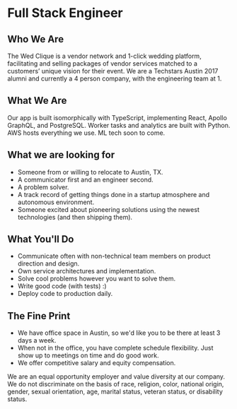 # Full Stack Engineer

## Who We Are
The Wed Clique is a vendor network and 1-click wedding platform, facilitating and selling packages of vendor services matched to a customers’ unique vision for their event. We are a Techstars Austin 2017 alumni and currently a 4 person company, with the engineering team at 1.

## What We Are
Our app is built isomorphically with TypeScript, implementing React, Apollo GraphQL, and PostgreSQL. Worker tasks and analytics are built with Python. AWS hosts everything we use. ML tech soon to come.

## What we are looking for
- Someone from or willing to relocate to Austin, TX.
- A communicator first and an engineer second.
- A problem solver.
- A track record of getting things done in a startup atmosphere and autonomous environment.
- Someone excited about pioneering solutions using the newest technologies (and then shipping them).

## What You'll Do
- Communicate often with non-technical team members on product direction and design.
- Own service architectures and implementation.
- Solve cool problems however you want to solve them.
- Write good code (with tests) :)
- Deploy code to production daily.

## The Fine Print
- We have office space in Austin, so we'd like you to be there at least 3 days a week.
- When not in the office, you have complete schedule flexibility. Just show up to meetings on time and do good work.
- We offer competitive salary and equity compensation.


We are an equal opportunity employer and value diversity at our company. We do not discriminate on the basis of race, religion, color, national origin, gender, sexual orientation, age, marital status, veteran status, or disability status.